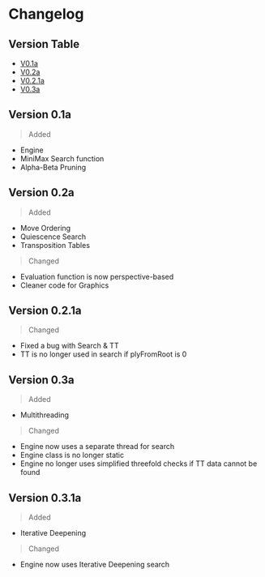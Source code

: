 # Changelog

## Version Table

- [V0.1a](#version-01a)
- [V0.2a](#version-02a)
- [V0.2.1a](#version-021a)
- [V0.3a](#version-03a)

## Version 0.1a

> Added
- Engine
- MiniMax Search function
- Alpha-Beta Pruning

## Version 0.2a

> Added
- Move Ordering
- Quiescence Search
- Transposition Tables

> Changed
- Evaluation function is now perspective-based
- Cleaner code for Graphics

## Version 0.2.1a

> Changed
- Fixed a bug with Search & TT
- TT is no longer used in search if plyFromRoot is 0

## Version 0.3a

> Added
- Multithreading

> Changed
- Engine now uses a separate thread for search
- Engine class is no longer static
- Engine no longer uses simplified threefold checks if TT data cannot be found

## Version 0.3.1a

> Added
- Iterative Deepening

> Changed
- Engine now uses Iterative Deepening search